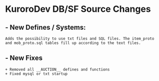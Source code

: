 # KuroroDev DB/SF Source Changes


## - New Defines / Systems: ##
``Adds the possibility to use txt files and SQL files. The item_proto and mob_proto.sql tables fill up according to the text files.  ``

## - New Fixes
```
+ Removed all __AUCTION__ defines and functions
+ Fixed mysql or txt startup 
```

